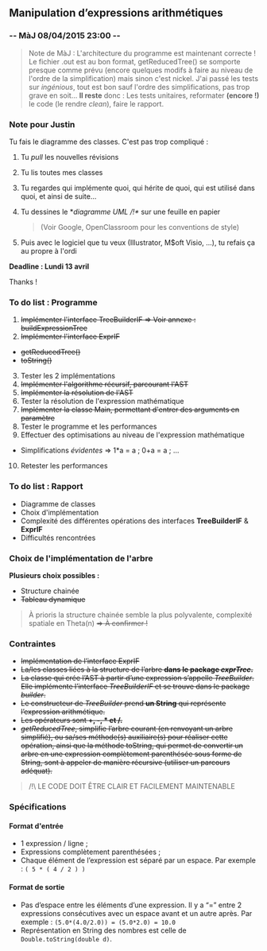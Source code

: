 ## Manipulation d’expressions arithmétiques 
### -- MàJ 08/04/2015 23:00 --
> Note de MàJ : 
> L'architecture du programme est maintenant correcte ! Le fichier .out est au bon format, getReducedTree() se somporte
> presque comme prévu (encore quelques modifs à faire au niveau de l'ordre de la simplification) mais sinon c'est nickel.
> J'ai passé les tests sur *ingénious*, tout est bon sauf l'ordre des simplifications, pas trop grave en soit... 
> **Il reste** donc : Les tests unitaires, reformater **(encore !)** le code (le rendre *clean*),
> faire le rapport. 

### Note pour Justin
Tu fais le diagramme des classes. C'est pas trop compliqué :

 1. Tu *pull* les nouvelles révisions
 2. Tu lis toutes mes classes
 3. Tu regardes qui implémente quoi, qui hérite de quoi, qui est utilisé dans quoi, et ainsi de suite...
 4. Tu dessines le **diagramme UML /!\** sur une feuille en papier
 
      > (Voir Google, OpenClassroom pour les conventions de style)
 5. Puis avec le logiciel que tu veux (Illustrator, M$oft Visio, ...), tu refais ça au propre à l'ordi

**Deadline : Lundi 13 avril**

Thanks !

### To do list : Programme
1. ~~Implémenter l'interface TreeBuilderIF => Voir annexe : buildExpressionTree~~
2. ~~Implémenter l'interface ExprIF~~
  - ~~getReducedTree()~~ 
  - ~~toString()~~
3. Tester les 2 implémentations 
4. ~~Implémenter l'algorithme récursif, parcourant l'AST~~
5. ~~Implémenter la résolution de l'AST~~ 
6. Tester la résolution de l'expression mathématique
7. ~~Implémenter la classe Main, permettant d'entrer des arguments en paramètre~~
8. Tester le programme et les performances
9. Effectuer des optimisations au niveau de l'expression mathématique
  - Simplifications *évidentes* => 1*a = a ; 0+a = a ; ...
10. Retester les performances 

### To do list : Rapport
- Diagramme de classes
- Choix d'implémentation
- Complexité des différentes opérations des interfaces **TreeBuilderIF** & **ExprIF**
- Difficultés rencontrées 

### Choix de l'implémentation de l'arbre 
**Plusieurs choix possibles :**
- Structure chainée
- ~~Tableau dynamique~~

> À prioris la structure chainée semble la plus polyvalente, complexité spatiale en Theta(n) ~~=> À confirmer !~~

### Contraintes
- ~~Implémentation de l’interface ExprIF~~
- ~~La/les classes liées à la structure de l’arbre **dans le package _exprTree_.**~~
- ~~La classe qui crée l’AST à partir d’une expression s’appelle *TreeBuilder*. Elle implémente l’interface *TreeBuilderIF* et se trouve dans le package *builder*.~~
- ~~Le constructeur de *TreeBuilder* prend **un String** qui représente l’expression arithmétique.~~
- ~~Les opérateurs sont **+, -, * et /.**~~
- ~~*getReducedTree*, simplifie l’arbre courant (en renvoyant un arbre simplifié), ou sa/ses méthode(s) auxiliaire(s) pour réaliser cette opération, ainsi que la méthode toString, qui permet de convertir un arbre en une expression complètement parenthésée sous forme de String, sont à appeler de manière récursive (utiliser un parcours adéquat).~~

>  /!\ LE CODE DOIT ÊTRE CLAIR ET FACILEMENT MAINTENABLE


### Spécifications

#### Format d'entrée
 - 1 expression / ligne ;
 - Expressions complètement parenthésées ;
 - Chaque élément de l’expression est séparé par un espace. Par exemple : `( 5 * ( 4 / 2 ) )`

#### Format de sortie
 - Pas d’espace entre les éléments d’une expression. Il y a “=” entre 2 expressions consécutives avec un espace avant et un autre après. Par exemple : `(5.0*(4.0/2.0)) = (5.0*2.0) = 10.0`
 - Représentation en String des nombres est celle de `Double.toString(double d)`.


